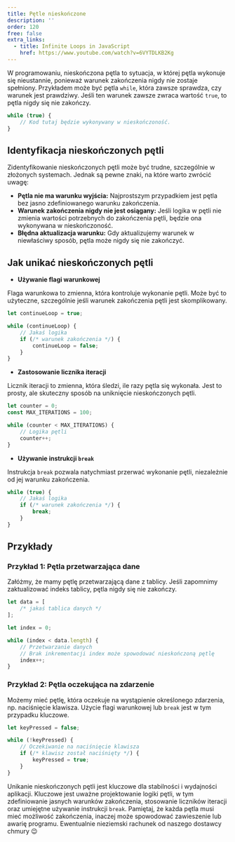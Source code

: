 ```yaml
---
title: Pętle nieskończone
description: ''
order: 120
free: false
extra_links:
  - title: Infinite Loops in JavaScript
    href: https://www.youtube.com/watch?v=6VYTDLKB2Kg
---
```


W programowaniu, nieskończona pętla to sytuacja, w której pętla wykonuje się nieustannie, ponieważ warunek zakończenia nigdy nie zostaje spełniony. Przykładem może być pętla `while`, która zawsze sprawdza, czy warunek jest prawdziwy. Jeśli ten warunek zawsze zwraca wartość `true`, to pętla nigdy się nie zakończy.

```javascript
while (true) {
	// Kod tutaj będzie wykonywany w nieskończoność.
}
```

## Identyfikacja nieskończonych pętli

Zidentyfikowanie nieskończonych pętli może być trudne, szczególnie w złożonych systemach. Jednak są pewne znaki, na które warto zwrócić uwagę:

- **Pętla nie ma warunku wyjścia:** Najprostszym przypadkiem jest pętla bez jasno zdefiniowanego warunku zakończenia.
- **Warunek zakończenia nigdy nie jest osiągany:** Jeśli logika w pętli nie zmienia wartości potrzebnych do zakończenia pętli, będzie ona wykonywana w nieskończoność.
- **Błędna aktualizacja warunku:** Gdy aktualizujemy warunek w niewłaściwy sposób, pętla może nigdy się nie zakończyć.

## Jak unikać nieskończonych pętli

- **Używanie flagi warunkowej**

Flaga warunkowa to zmienna, która kontroluje wykonanie pętli. Może być to użyteczne, szczególnie jeśli warunek zakończenia pętli jest skomplikowany.

```javascript
let continueLoop = true;

while (continueLoop) {
    // Jakaś logika
    if (/* warunek zakończenia */) {
        continueLoop = false;
    }
}
```

- **Zastosowanie licznika iteracji**

Licznik iteracji to zmienna, która śledzi, ile razy pętla się wykonała. Jest to prosty, ale skuteczny sposób na uniknięcie nieskończonych pętli.

```javascript
let counter = 0;
const MAX_ITERATIONS = 100;

while (counter < MAX_ITERATIONS) {
	// Logika pętli
	counter++;
}
```

- **Używanie instrukcji `break`**

Instrukcja `break` pozwala natychmiast przerwać wykonanie pętli, niezależnie od jej warunku zakończenia.

```javascript
while (true) {
    // Jakaś logika
    if (/* warunek zakończenia */) {
        break;
    }
}
```

## Przykłady

### Przykład 1: Pętla przetwarzająca dane

Załóżmy, że mamy pętlę przetwarzającą dane z tablicy. Jeśli zapomnimy zaktualizować indeks tablicy, pętla nigdy się nie zakończy.

```javascript
let data = [
	/* jakaś tablica danych */
];

let index = 0;

while (index < data.length) {
	// Przetwarzanie danych
	// Brak inkrementacji index może spowodować nieskończoną pętlę
	index++;
}
```

### Przykład 2: Pętla oczekująca na zdarzenie

Możemy mieć pętlę, która oczekuje na wystąpienie określonego zdarzenia, np. naciśnięcie klawisza. Użycie flagi warunkowej lub `break` jest w tym przypadku kluczowe.

```javascript
let keyPressed = false;

while (!keyPressed) {
    // Oczekiwanie na naciśnięcie klawisza
    if (/* klawisz został naciśnięty */) {
        keyPressed = true;
    }
}
```

Unikanie nieskończonych pętli jest kluczowe dla stabilności i wydajności aplikacji. Kluczowe jest uważne projektowanie logiki pętli, w tym zdefiniowanie jasnych warunków zakończenia, stosowanie liczników iteracji oraz umiejętne używanie instrukcji `break`. Pamiętaj, że każda pętla musi mieć możliwość zakończenia, inaczej może spowodować zawieszenie lub awarię programu. Ewentualnie nieziemski rachunek od naszego dostawcy chmury 😉
